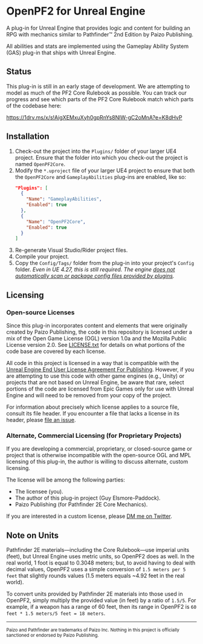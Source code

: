﻿# OpenPF2 for Unreal Engine
A plug-in for Unreal Engine that provides logic and content for building an RPG
with mechanics similar to Pathfinder&trade; 2nd Edition by Paizo Publishing.

All abilities and stats are implemented using the Gameplay Ability System (GAS)
plug-in that ships with Unreal Engine.

## Status
This plug-in is still in an early stage of development. We are attempting to
model as much of the PF2 Core Rulebook as possible. You can track our progress
and see which parts of the PF2 Core Rulebook match which parts of the codebase
here:

https://1drv.ms/x/s!AigXEMxuXyh0gpRnYs8NlW-gC2oMnA?e=K8dHvP

## Installation
1. Check-out the project into the `Plugins/` folder of your larger UE4 project.
   Ensure that the folder into which you check-out the project is named 
   `OpenPF2Core`.
2. Modify the `*.uproject` file of your larger UE4 project to ensure that both
   the `OpenPF2Core` and `GameplayAbilities` plug-ins are enabled, like so:
   ```json
   "Plugins": [
     {
       "Name": "GameplayAbilities",
       "Enabled": true
     },
     {
       "Name": "OpenPF2Core",
       "Enabled": true
     }
   ]
   ```
3. Re-generate Visual Studio/Rider project files.
4. Compile your project.
5. Copy the `Config/Tags/` folder from the plug-in into your project's `Config` folder.
   _Even in UE 4.27, this is still required. The engine
   [does not automatically scan or package config files provided by plugins](https://docs.unrealengine.com/4.27/en-US/ProductionPipelines/Plugins/#pluginsinprojects)._

## Licensing
### Open-source Licenses
Since this plug-in incorporates content and elements that were originally
created by Paizo Publishing, the code in this repository is licensed under a
mix of the Open Game License (OGL) version 1.0a and the Mozilla Public License
version 2.0. See [LICENSE.txt](LICENSE.txt) for details on what portions of the
code base are covered by each license.

All code in this project is licensed in a way that is compatible with the
[Unreal Engine End User License Agreement For Publishing](https://www.unrealengine.com/en-US/eula/publishing).
However, if you are attempting to use this code with other game engines
(e.g., Unity) or projects that are not based on Unreal Engine, be aware that
rare, select portions of the code are licensed from Epic Games only for use
with Unreal Engine and will need to be removed from your copy of the project.

For information about precisely which license applies to a source file, consult
its file header. If you encounter a file that lacks a license in its header,
please [file an issue](https://github.com/OpenPF2/PF2Core/issues/new). 

### Alternate, Commercial Licensing (for Proprietary Projects)
If you are developing a commercial, proprietary, or closed-source game or
project that is otherwise incompatible with the open-source OGL and MPL 
licensing of this plug-in, the author is willing to discuss alternate, custom 
licensing. 

The license will be among the following parties:
* The licensee (you).
* The author of this plug-in project (Guy Elsmore-Paddock).
* Paizo Publishing (for Pathfinder 2E Core Mechanics).

If you are interested in a custom license, please [DM me on 
Twitter](https://twitter.com/guypaddock).

## Note on Units
Pathfinder 2E materials—including the Core Rulebook—use imperial units
(feet), but Unreal Engine uses metric units, so OpenPF2 does as well. In the
real world, 1 foot is equal to 0.3048 meters; but, to avoid having to deal with
decimal values, OpenPF2 uses a simple conversion of `1.5 meters per 5 feet`
that slightly rounds values (1.5 meters equals ~4.92 feet in the real world).

To convert units provided by Pathfinder 2E materials into those used in
OpenPF2, simply multiply the provided value (in feet) by a ratio of `1.5/5`.
For example, if a weapon has a range of 60 feet, then its range in OpenPF2 is
`60 feet * 1.5 meters/5 feet = 18 meters`.

---
<small>
Paizo and Pathfinder are trademarks of Paizo Inc. Nothing in this project is
officially sanctioned or endorsed by Paizo Publishing.
</small>
